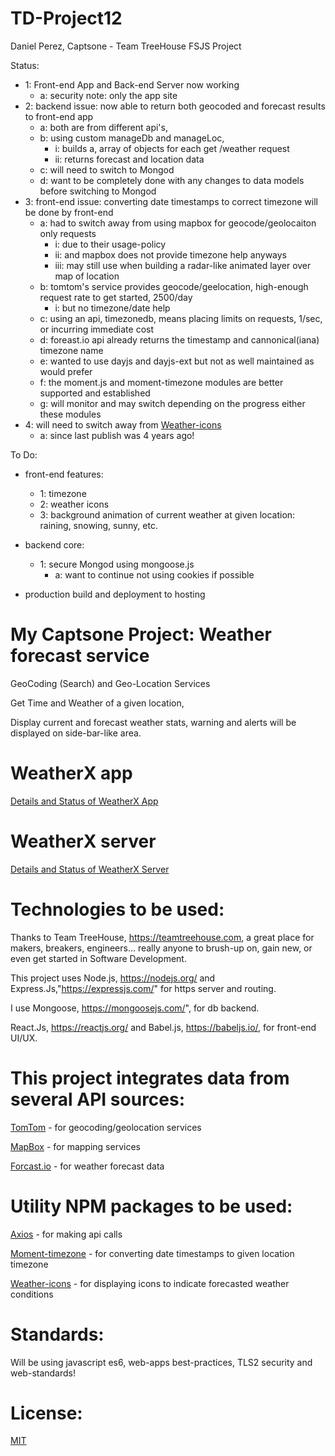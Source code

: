 # TD-Project12
Daniel Perez, Captsone - Team TreeHouse FSJS Project

Status:

  - 1: Front-end App and Back-end Server now working
      - a: security note: only the app site
  - 2: backend issue: now able to return both geocoded and forecast results to front-end app
      - a: both are from different api's,
      - b: using custom manageDb and manageLoc,
           - i: builds a, array of objects for each get /weather request
           - ii: returns forecast and location data
      - c: will need to switch to Mongod
      - d: want to be completely done with any changes to data models before switching to Mongod
  - 3: front-end issue: converting date timestamps to correct timezone will be done by front-end
      - a: had to switch away from using mapbox for geocode/geolocaiton only requests
           - i: due to their usage-policy
           - ii: and mapbox does not provide timezone help anyways
           - iii: may still use when building a radar-like animated layer over map of location
      - b: tomtom's service provides geocode/geelocation, high-enough request rate to get started, 2500/day
           - i: but no timezone/date help
      - c: using an api, timezonedb, means placing limits on requests, 1/sec, or incurring immediate cost
      - d: foreast.io api already returns the timestamp and cannonical(iana) timezone name
      - e: wanted to use dayjs and dayjs-ext but not as well maintained as would prefer
      - f: the moment.js and moment-timezone modules are better supported and established
      - g: will monitor and may switch depending on the progress either these modules
  - 4: will need to switch away from [Weather-icons](https://www.npmjs.com/package/weather-icons)
      - a: since last publish was 4 years ago!

To Do:

  - front-end features:
    - 1: timezone
    - 2: weather icons
    - 3: background animation of current weather at given location: raining, snowing, sunny, etc.

  - backend core:
    - 1: secure Mongod using mongoose.js
      - a: want to continue not using cookies if possible

  - production build and deployment to hosting


# My Captsone Project:  Weather forecast service  

GeoCoding (Search) and Geo-Location Services

Get Time and Weather of a given location,

Display current and forecast weather stats, warning and alerts will be displayed on side-bar-like area.

# WeatherX app

[Details and Status of WeatherX App](https://github.com/pereznetworks/TD-Project12/blob/master/WeatherX/README.md)

# WeatherX server

[Details and Status of WeatherX Server](https://github.com/pereznetworks/TD-Project12/blob/master/WeatherX-Server/readme.md)

# Technologies to be used:

Thanks to Team TreeHouse, https://teamtreehouse.com, a great place for makers, breakers, engineers... really anyone to brush-up on, gain new, or even get started in Software Development.

This project uses Node.js, https://nodejs.org/ and Express.Js,"https://expressjs.com/" for https server and routing.

I use Mongoose, https://mongoosejs.com/", for db backend.

React.Js, https://reactjs.org/ and Babel.js, https://babeljs.io/, for front-end UI/UX.

# This project integrates data from several API sources:  

[TomTom](https://developer.tomtom.com/maps-sdk-web) - for geocoding/geolocation services

[MapBox](https://www.mapbox.com/) - for mapping services

[Forcast.io](https://darksky.net/dev/docs) - for weather forecast data


# Utility NPM packages to be used:

[Axios](https://www.npmjs.com/package/axios) - for making api calls

[Moment-timezone](https://github.com/moment/moment-timezone) - for converting date timestamps to given location timezone

[Weather-icons](https://www.npmjs.com/package/weather-icons) - for displaying icons to indicate forecasted weather conditions

# Standards:

Will be using javascript es6, web-apps best-practices, TLS2 security and web-standards!

# License:

[MIT](https://github.com/pereznetworks/TD-Project12/blob/master/LICENSE)
